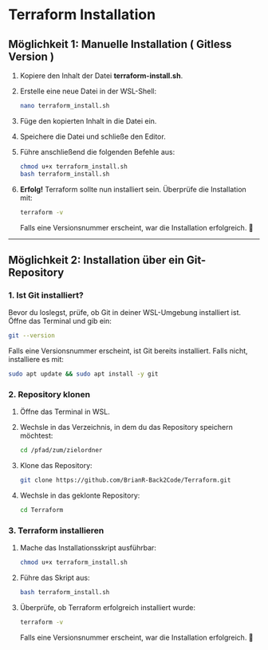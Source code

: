 
# Terraform Installation  

## **Möglichkeit 1: Manuelle Installation ( Gitless Version )**  

1. Kopiere den Inhalt der Datei **terraform-install.sh**.  
2. Erstelle eine neue Datei in der WSL-Shell:  

   ```sh
   nano terraform_install.sh
   ```  

3. Füge den kopierten Inhalt in die Datei ein.  
4. Speichere die Datei und schließe den Editor.  
5. Führe anschließend die folgenden Befehle aus:  

   ```sh
   chmod u+x terraform_install.sh  
   bash terraform_install.sh  
   ```  

6. **Erfolg!** Terraform sollte nun installiert sein. Überprüfe die Installation mit:  

   ```sh
   terraform -v
   ```  

   Falls eine Versionsnummer erscheint, war die Installation erfolgreich. 🎉  

---

## **Möglichkeit 2: Installation über ein Git-Repository**  

### 1. Ist Git installiert?  

Bevor du loslegst, prüfe, ob Git in deiner WSL-Umgebung installiert ist. Öffne das Terminal und gib ein:  

```sh
git --version
```  

Falls eine Versionsnummer erscheint, ist Git bereits installiert. Falls nicht, installiere es mit:  

```sh
sudo apt update && sudo apt install -y git
```  

### 2. Repository klonen  

1. Öffne das Terminal in WSL.  
2. Wechsle in das Verzeichnis, in dem du das Repository speichern möchtest:  

   ```sh
   cd /pfad/zum/zielordner
   ```  

3. Klone das Repository:  

   ```sh
   git clone https://github.com/BrianR-Back2Code/Terraform.git
   ```  

4. Wechsle in das geklonte Repository:  

   ```sh
   cd Terraform
   ```  

### 3. Terraform installieren  

1. Mache das Installationsskript ausführbar:  

   ```sh
   chmod u+x terraform_install.sh
   ```  

2. Führe das Skript aus:  

   ```sh
   bash terraform_install.sh
   ```  

3. Überprüfe, ob Terraform erfolgreich installiert wurde:  

   ```sh
   terraform -v
   ```  

   Falls eine Versionsnummer erscheint, war die Installation erfolgreich. 🎉  

